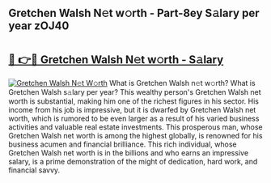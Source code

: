 ## Gretchen Walsh N𝚎t w𝚘rth - Part-8ey S𝚊lary per year zOJ40

# <h2><a href="http://gc0hoxi.nevu.top/?p=Gretchen+Walsh">🔗 👉🔴 Gretchen Walsh N𝚎t w𝚘rth - S𝚊lary</a></h2>

[![Gretchen Walsh N𝚎t W𝚘rth](https://i.imgur.com/Oavwk0R.jpeg)](http://gc0hoxi.nevu.top/?p=Gretchen+Walsh)
What is Gretchen Walsh n𝚎t w𝚘rth? What is Gretchen Walsh s𝚊lary per year?
This wealthy person's Gretchen Walsh net worth is substantial, making him one of the richest figures in his sector. His income from his job is impressive, but it is dwarfed by Gretchen Walsh net worth, which is rumored to be even larger as a result of his varied business activities and valuable real estate investments. This prosperous man, whose Gretchen Walsh net worth is among the highest globally, is renowned for his business acumen and financial brilliance. This rich individual, whose Gretchen Walsh net worth is in the billions and who earns an impressive salary, is a prime demonstration of the might of dedication, hard work, and financial savvy.
